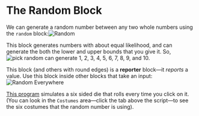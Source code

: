 # The Random Block

We can generate a random number between any two whole numbers using the `random` block:![Random](https://beautyjoy.github.io/bjc-r/img/blocks/pick-random-1-to-10.png)

This block generates numbers with about equal likelihood, and can generate the both the lower and upper bounds that you give it. So, ![pick random](https://beautyjoy.github.io/bjc-r/img/blocks/pick-random-1-to-10.png) can generate 1, 2, 3, 4, 5, 6, 7, 8, 9, and 10.

This block \(and others with round edges\) is a **reporter** block—it _reports_ a value. Use this block inside other blocks that take an input:![Random Everywhere](https://beautyjoy.github.io/bjc-r/img/prog/pick-random-block-inside-various-blocks.png)

[This program](http://snap.berkeley.edu/snapsource/snap.html#open:https://beautyjoy.github.io/bjc-r/prog/random/six-sided-die.xml) simulates a six sided die that rolls every time you click on it. \(You can look in the `Costumes` area—click the tab above the script—to see the six costumes that the random number is using\).

